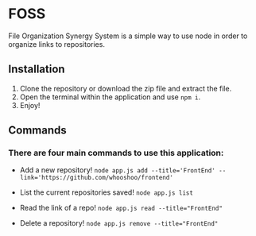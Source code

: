 # FOSS
File Organization Synergy System is a simple way to use node in order to organize links to repositories.

## Installation
1. Clone the repository or download the zip file and extract the file.
2. Open the terminal within the application and use `npm i`.
3. Enjoy!

## Commands

### There are four main commands to use this application:

- Add a new repository!
`node app.js add --title='FrontEnd' --link='https://github.com/whooshoo/frontend'`

- List the current repositories saved!
`node app.js list`

- Read the link of a repo!
`node app.js read --title="FrontEnd"`

- Delete a repository!
`node app.js remove --title="FrontEnd"`
